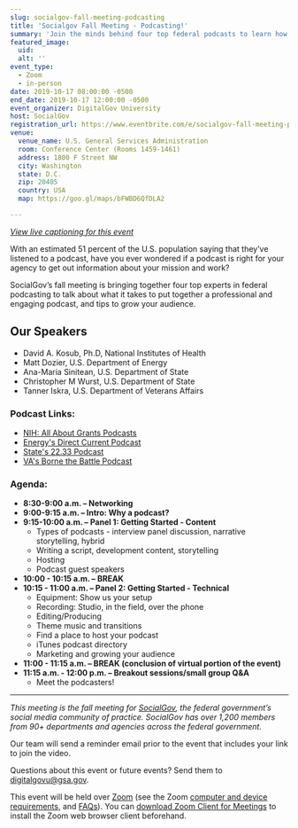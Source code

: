 ```yaml
---
slug: socialgov-fall-meeting-podcasting
title: 'Socialgov Fall Meeting - Podcasting!'
summary: 'Join the minds behind four top federal podcasts to learn how to create, produce, and promote professional podcasts that engage with audiences&#46;'
featured_image:
  uid:
  alt: ''
event_type:
  - Zoom
  - in-person
date: 2019-10-17 08:00:00 -0500
end_date: 2019-10-17 12:00:00 -0500
event_organizer: DigitalGov University
host: SocialGov
registration_url: https://www.eventbrite.com/e/socialgov-fall-meeting-podcasting-registration-73999357069
venue:
  venue_name: U.S. General Services Administration
  room: Conference Center (Rooms 1459-1461)
  address: 1800 F Street NW
  city: Washington
  state: D.C.
  zip: 20405
  country: USA
  map: https://goo.gl/maps/bFWBD6QfDLA2

---
```


_[View live captioning for this event](https://www.captionedtext.com/client/event.aspx?EventID=4171525&CustomerID=321)_

With an estimated 51 percent of the U.S. population saying that they’ve listened to a podcast, have you ever wondered if a podcast is right for your agency to get out information about your mission and work? 

SocialGov’s fall meeting is bringing together four top experts in federal podcasting to talk about what it takes to put together a professional and engaging podcast, and tips to grow your audience. 

## Our Speakers

- David A. Kosub, Ph.D, National Institutes of Health  
- Matt Dozier, U.S. Department of Energy 
- Ana-Maria Sinitean, U.S. Department of State 
- Christopher M Wurst, U.S. Department of State
- Tanner Iskra, U.S. Department of Veterans Affairs 

### Podcast Links:

- [NIH: All About Grants Podcasts](https://grants.nih.gov/news/virtual-learning/podcasts.htm) 
- [Energy's Direct Current Podcast](https://www.energy.gov/podcasts/direct-current-energygov-podcast) 
- [State's 22.33 Podcast](https://eca.state.gov/2233) 
- [VA's Borne the Battle Podcast](https://podcasts.apple.com/us/podcast/borne-the-battle/id1171416564) 

### Agenda:

* **8:30-9:00 a.m. – Networking**  
* **9:00-9:15 a.m. – Intro: Why a podcast?**  
* **9:15-10:00 a.m. – Panel 1: Getting Started - Content**  
  * Types of podcasts - interview panel discussion, narrative storytelling, hybrid
  * Writing a script, development content, storytelling  
  * Hosting  
  * Podcast guest speakers  
* **10:00 - 10:15 a.m. – BREAK**  
* **10:15 - 11:00 a.m. – Panel 2: Getting Started - Technical**  
  * Equipment: Show us your setup  
  * Recording: Studio, in the field, over the phone  
  * Editing/Producing  
  * Theme music and transitions  
  * Find a place to host your podcast  
  * iTunes podcast directory  
  * Marketing and growing your audience  
* **11:00 - 11:15 a.m. – BREAK (conclusion of virtual portion of the event)**  
* **11:15 a.m. - 12:00 p.m. – Breakout sessions/small group Q&A**  
  * Meet the podcasters!

---

_This meeting is the fall meeting for [SocialGov](https://digital.gov/communities/social-media/), the federal government’s social media community of practice. SocialGov has over 1,200 members from 90+ departments and agencies across the federal government._

Our team will send a reminder email prior to the event that includes your link to join the video. 

Questions about this event or future events? Send them to [digitalgovu@gsa.gov](mailto:digitalgovu@gsa.gov). 

This event will be held over [Zoom](https://www.zoom.us/) (see the Zoom [computer and device requirements](https://support.zoom.us/hc/en-us/articles/201362023-System-Requirements-for-PC-Mac-and-Linux), and [FAQs](https://support.zoom.us/hc/en-us/sections/200277708-Frequently-Asked-Questions)). You can [download Zoom Client for Meetings](https://zoom.us/download#client_4meeting) to install the Zoom web browser client beforehand.
